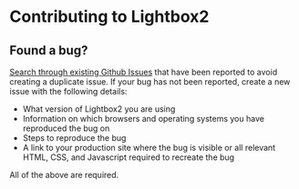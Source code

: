# Contributing to Lightbox2

## Found a bug?

[Search through existing Github Issues](https://github.com/lokesh/lightbox2/issues) that have been reported to avoid
creating a duplicate issue. If your bug has not been reported, create a new issue with the following details:

- What version of Lightbox2 you are using
- Information on which browsers and operating systems you have reproduced the bug on
- Steps to reproduce the bug
- A link to your production site where the bug is visible or all relevant HTML, CSS, and Javascript required to recreate
  the bug

All of the above are required.
